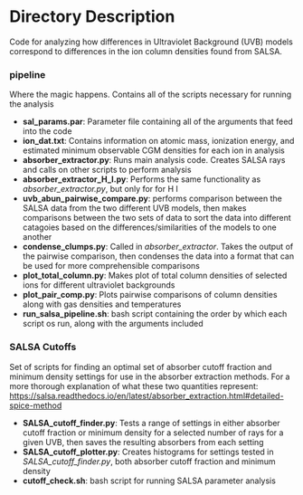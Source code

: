 # Directory Description

Code for analyzing how differences in Ultraviolet Background (UVB) models correspond to differences in the ion column densities found from SALSA.

### pipeline

Where the magic happens. Contains all of the scripts necessary for running the analysis
- **sal_params.par**: Parameter file containing all of the arguments that feed into the code
- **ion_dat.txt**: Contains information on atomic mass, ionization energy, and estimated minimum observable CGM densities for each ion in analysis
- **absorber_extractor.py**: Runs main analysis code. Creates SALSA rays and calls on other scripts to perform analysis
- **absorber_extractor_H_I.py**: Performs the same functionality as *absorber_extractor.py*, but only for for H I
- **uvb_abun_pairwise_compare.py**: performs comparison between the SALSA data from the two different UVB models, then makes comparisons between the two sets of data to sort the data into different catagoies based on the differences/similarities of the models to one another 
- **condense_clumps.py**: Called in *absorber_extractor*. Takes the output of the pairwise comparison, then condenses the data into a format that can be used for more comprehensible comparisons
- **plot_total_column.py**: Makes plot of total column densities of selected ions for different ultraviolet backgrounds
- **plot_pair_comp.py**: Plots pairwise comparisons of column densities along with gas densities and temperatures
- **run_salsa_pipeline.sh**: bash script containing the order by which each script os run, along with the arguments included

### SALSA Cutoffs
Set of scripts for finding an optimal set of absorber cutoff fraction and minimum density settings for use in the absorber extraction methods. For a more thorough explanation of what these two quantities represent: https://salsa.readthedocs.io/en/latest/absorber_extraction.html#detailed-spice-method
- **SALSA_cutoff_finder.py**: Tests a range of settings in either absorber cutoff fraction or minimum density for a selected number of rays for a given UVB, then saves the resulting absorbers from each setting
- **SALSA_cutoff_plotter.py**: Creates histograms for settings tested in *SALSA_cutoff_finder.py*, both absorber cutoff fraction and minimum density
- **cutoff_check.sh**: bash script for running SALSA parameter analysis
